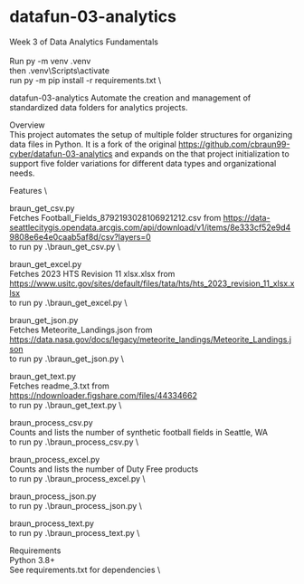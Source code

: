 # datafun-03-analytics
Week 3 of Data Analytics Fundamentals \
\
Run py -m venv .venv \
then .venv\Scripts\activate \
run py -m pip install -r requirements.txt \

datafun-03-analytics
Automate the creation and management of standardized data folders for analytics projects.

Overview \
This project automates the setup of multiple folder structures for organizing data files in Python. It is a fork of the original https://github.com/cbraun99-cyber/datafun-03-analytics and expands on the that project initialization to support five folder variations for different data types and organizational needs.

Features \

braun_get_csv.py \
Fetches Football_Fields_8792193028106921212.csv from https://data-seattlecitygis.opendata.arcgis.com/api/download/v1/items/8e333cf52e9d49808e6e4e0caab5af8d/csv?layers=0 \
to run py .\braun_get_csv.py \

braun_get_excel.py \
Fetches 2023 HTS Revision 11 xlsx.xlsx from https://www.usitc.gov/sites/default/files/tata/hts/hts_2023_revision_11_xlsx.xlsx \
to run py .\braun_get_excel.py \

braun_get_json.py \
Fetches Meteorite_Landings.json from https://data.nasa.gov/docs/legacy/meteorite_landings/Meteorite_Landings.json \
to run py .\braun_get_json.py \

braun_get_text.py \
Fetches readme_3.txt from https://ndownloader.figshare.com/files/44334662 \
to run py .\braun_get_text.py \

braun_process_csv.py \
Counts and lists the number of synthetic football fields in Seattle, WA \
to run py .\braun_process_csv.py \

braun_process_excel.py \
Counts and lists the number of Duty Free products \
to run py .\braun_process_excel.py \

braun_process_json.py \
to run py .\braun_process_json.py \

braun_process_text.py \
to run py .\braun_process_text.py \

Requirements \
Python 3.8+ \
See requirements.txt for dependencies \

